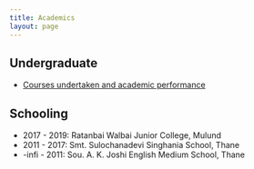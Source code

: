 ```yaml
---
title: Academics
layout: page
---
```


## Undergraduate

- [Courses undertaken and academic performance](/assets/academic_performance.png)

## Schooling

- 2017 - 2019: Ratanbai Walbai Junior College, Mulund
- 2011 - 2017: Smt. Sulochanadevi Singhania School, Thane
- -infi - 2011: Sou. A. K. Joshi English Medium School, Thane
